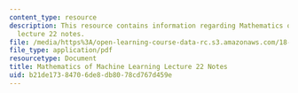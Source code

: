 ```yaml
---
content_type: resource
description: This resource contains information regarding Mathematics of machine learning
  lecture 22 notes.
file: /media/https%3A/open-learning-course-data-rc.s3.amazonaws.com/18-657-mathematics-of-machine-learning-fall-2015/b21de17384706de8db8078cd767d459e_MIT18_657F15_L22.pdf
file_type: application/pdf
resourcetype: Document
title: Mathematics of Machine Learning Lecture 22 Notes
uid: b21de173-8470-6de8-db80-78cd767d459e
---
```

